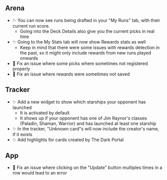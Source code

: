 ## Arena

-   ✨ You can now see runs being drafted in your "My Runs" tab, with their current run score.
    -   Going into the Deck Details also give you the current picks in real time
-   ✨ Going to the My Stats tab will now show Rewards stats as well
    -   Keep in mind that there were some issues with rewards detection in the past, so it might only include rewards from new runs played onwards
-   🐞 Fix an issue where some picks where sometimes not registered properly
-   🐞 Fix an issue where rewards were sometimes not saved

## Tracker

-   ✨ Add a new widget to show which starships your opponent has launched
    -   It is activated by default
    -   It shows up if your opponent has one of Jim Raynor's classes (Paladin, Shaman, Warrior) and has launched at least one starship
-   ✨ In the tracker, "Unknown card"s will now include the creator's name, if it exists
-   ✨ Add highlights for cards created by The Dark Portal

## App

-   🐞 Fix an issue where clicking on the "Update" button multiples times in a row would lead to an error
